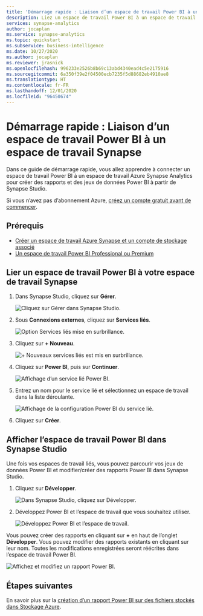 ```yaml
---
title: 'Démarrage rapide : Liaison d’un espace de travail Power BI à un espace de travail Synapse'
description: Liez un espace de travail Power BI à un espace de travail Azure Synapse Analytics en suivant les étapes décrites dans ce guide.
services: synapse-analytics
author: jocaplan
ms.service: synapse-analytics
ms.topic: quickstart
ms.subservice: business-intelligence
ms.date: 10/27/2020
ms.author: jocaplan
ms.reviewer: jrasnick
ms.openlocfilehash: 996233e2526b8b69c13abd4340ead4c5e2175916
ms.sourcegitcommit: 6a350f39e2f04500ecb7235f5d88682eb4910ae8
ms.translationtype: HT
ms.contentlocale: fr-FR
ms.lasthandoff: 12/01/2020
ms.locfileid: "96450674"
---
```

# <a name="quickstart-linking-a-power-bi-workspace-to-a-synapse-workspace"></a>Démarrage rapide : Liaison d’un espace de travail Power BI à un espace de travail Synapse

Dans ce guide de démarrage rapide, vous allez apprendre à connecter un espace de travail Power BI à un espace de travail Azure Synapse Analytics pour créer des rapports et des jeux de données Power BI à partir de Synapse Studio.

Si vous n’avez pas d’abonnement Azure, [créez un compte gratuit avant de commencer](https://azure.microsoft.com/free/).

## <a name="prerequisites"></a>Prérequis

- [Créer un espace de travail Azure Synapse et un compte de stockage associé](quickstart-create-workspace.md)
- [Un espace de travail Power BI Professional ou Premium](https://docs.microsoft.com/power-bi/service-create-the-new-workspaces)

## <a name="link-power-bi-workspace-to-your-synapse-workspace"></a>Lier un espace de travail Power BI à votre espace de travail Synapse

1. Dans Synapse Studio, cliquez sur **Gérer**.

    ![Cliquez sur Gérer dans Synapse Studio.](media/quickstart-link-powerbi/synapse-studio-click-manage.png)

2. Sous **Connexions externes**, cliquez sur **Services liés**.

    ![Option Services liés mise en surbrillance.](media/quickstart-link-powerbi/manage-click-linked-services.png)

3. Cliquez sur **+ Nouveau**.

    ![+ Nouveaux services liés est mis en surbrillance.](media/quickstart-link-powerbi/new-highlighted.png)

4. Cliquez sur **Power BI**, puis sur **Continuer**.

    ![Affichage d’un service lié Power BI.](media/quickstart-link-powerbi/powerbi-linked-service.png)

5. Entrez un nom pour le service lié et sélectionnez un espace de travail dans la liste déroulante.

    ![Affichage de la configuration Power BI du service lié.](media/quickstart-link-powerbi/workspace-link-dialog.png)

6. Cliquez sur **Créer**.

## <a name="view-power-bi-workspace-in-synapse-studio"></a>Afficher l’espace de travail Power BI dans Synapse Studio

Une fois vos espaces de travail liés, vous pouvez parcourir vos jeux de données Power BI et modifier/créer des rapports Power BI dans Synapse Studio.

1. Cliquez sur **Développer**.

    ![Dans Synapse Studio, cliquez sur Développer.](media/quickstart-link-powerbi/synapse-studio-click-develop.png)

2. Développez Power BI et l’espace de travail que vous souhaitez utiliser.

    ![Développez Power BI et l’espace de travail.](media/quickstart-link-powerbi/develop-expand-powerbi.png)

Vous pouvez créer des rapports en cliquant sur **+** en haut de l’onglet **Développer**. Vous pouvez modifier des rapports existants en cliquant sur leur nom. Toutes les modifications enregistrées seront réécrites dans l’espace de travail Power BI.

![Affichez et modifiez un rapport Power BI.](media/quickstart-link-powerbi/powerbi-report.png)


## <a name="next-steps"></a>Étapes suivantes

En savoir plus sur la [création d’un rapport Power BI sur des fichiers stockés dans Stockage Azure](sql/tutorial-connect-power-bi-desktop.md).
